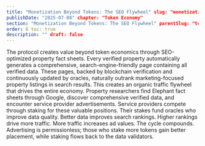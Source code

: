 ```yaml
---
title: "Monetization Beyond Tokens: The SEO Flywheel" slug: "monetization-beyond-tokens-the-seo-flywheel"
publishDate: "2025-07-08" chapter: "Token Economy"
section: "Monetization Beyond Tokens: The SEO Flywheel" parentSlug: "token-economy"
order: 6 toc: true
description: "" draft: false
---
```

The protocol creates value beyond token economics through SEO-optimized property fact sheets. Every verified property automatically generates a comprehensive, search-engine-friendly page containing all verified data. These pages, backed by blockchain verification and continuously updated by oracles, naturally outrank marketing-focused property listings in search results.
This creates an organic traffic flywheel that drives the entire economy. Property researchers find Elephant fact sheets through Google, discover comprehensive verified data, and encounter service provider advertisements. Service providers compete through staking for these valuable positions. Their stakes fund oracles who improve data quality. Better data improves search rankings. Higher rankings drive more traffic. More traffic increases ad values. The cycle compounds. Advertising is permissionless; those who stake more tokens gain better placement, while staking flows back to the data validators.